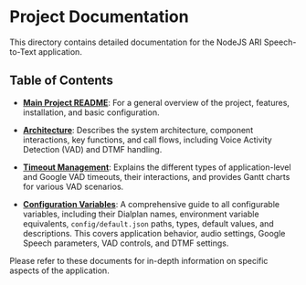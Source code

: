 # Project Documentation

This directory contains detailed documentation for the NodeJS ARI Speech-to-Text application.

## Table of Contents

*   **[Main Project README](../../README.md)**:
    For a general overview of the project, features, installation, and basic configuration.

*   **[Architecture](./architecture.md)**:
    Describes the system architecture, component interactions, key functions, and call flows, including Voice Activity Detection (VAD) and DTMF handling.

*   **[Timeout Management](./timeout-management.md)**:
    Explains the different types of application-level and Google VAD timeouts, their interactions, and provides Gantt charts for various VAD scenarios.

*   **[Configuration Variables](./variables.md)**:
    A comprehensive guide to all configurable variables, including their Dialplan names, environment variable equivalents, `config/default.json` paths, types, default values, and descriptions. This covers application behavior, audio settings, Google Speech parameters, VAD controls, and DTMF settings.

Please refer to these documents for in-depth information on specific aspects of the application.
